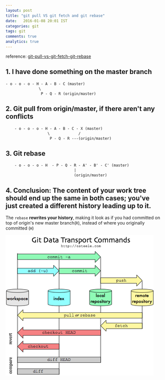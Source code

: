 ```yaml
---
layout: post
title: "git pull VS git fetch and git rebase"
date:   2016-01-08 20:01 IST
categories: git
tags: git
comments: true
analytics: true
---
```



reference: [git-pull-vs-git-fetch-git-rebase](http://stackoverflow.com/questions/3357122/git-pull-vs-git-fetch-git-rebase)

## 1. I have done something on the master branch
~~~
- o - o - o - H - A - B - C (master)
               \
                P - Q - R (origin/master)
~~~

## 2. Git pull from origin/master, if there aren't any conflicts

        - o - o - o - H - A - B - C - X (master)
                       \             /
                        P - Q - R ---(origin/master)


## 3. Git rebase

        - o - o - o - H  - P - Q - R - A' - B' - C' (master)
                                   |
                                   (origin/master)

## 4. Conclusion: The content of your work tree should end up the same in both cases; you've just created a different history leading up to it.

The `rebase` **rewrites your history**, making it look as if you had committed on top of origin's new master branch(`R`), instead of where you originally committed (`H`)

![Image description](/images/git_pull_vs_fetch.png)
